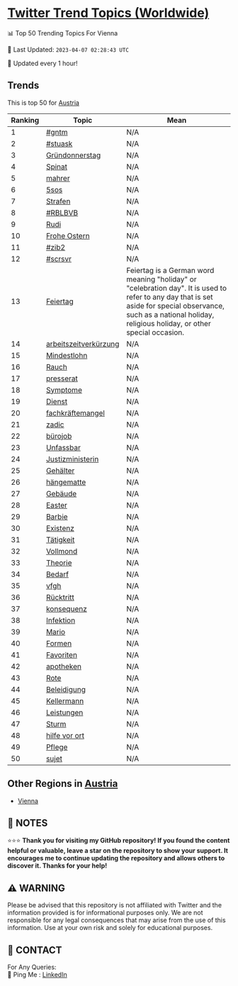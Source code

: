 [Twitter Trend Topics (Worldwide)](https://github.com/ErcinDedeoglu/Twitter-Trend-Topics)
==========


📊 Top 50 Trending Topics For Vienna

📆 Last Updated: `2023-04-07 02:28:43 UTC`

🔧 Updated every 1 hour!


## Trends

This is top 50 for [Austria](</Austria>)

| Ranking | Topic | Mean |
| ------- | ------------ | ------------ |
| 1 | [#gntm](http://twitter.com/search?q=%23gntm) | N/A |
| 2 | [#stuask](http://twitter.com/search?q=%23stuask) | N/A |
| 3 | [Gründonnerstag](http://twitter.com/search?q=Gr%c3%bcndonnerstag) | N/A |
| 4 | [Spinat](http://twitter.com/search?q=Spinat) | N/A |
| 5 | [mahrer](http://twitter.com/search?q=mahrer) | N/A |
| 6 | [5sos](http://twitter.com/search?q=5sos) | N/A |
| 7 | [Strafen](http://twitter.com/search?q=Strafen) | N/A |
| 8 | [#RBLBVB](http://twitter.com/search?q=%23RBLBVB) | N/A |
| 9 | [Rudi](http://twitter.com/search?q=Rudi) | N/A |
| 10 | [Frohe Ostern](http://twitter.com/search?q=Frohe+Ostern) | N/A |
| 11 | [#zib2](http://twitter.com/search?q=%23zib2) | N/A |
| 12 | [#scrsvr](http://twitter.com/search?q=%23scrsvr) | N/A |
| 13 | [Feiertag](http://twitter.com/search?q=Feiertag) | Feiertag is a German word meaning "holiday" or "celebration day". It is used to refer to any day that is set aside for special observance, such as a national holiday, religious holiday, or other special occasion. |
| 14 | [arbeitszeitverkürzung](http://twitter.com/search?q=arbeitszeitverk%c3%bcrzung) | N/A |
| 15 | [Mindestlohn](http://twitter.com/search?q=Mindestlohn) | N/A |
| 16 | [Rauch](http://twitter.com/search?q=Rauch) | N/A |
| 17 | [presserat](http://twitter.com/search?q=presserat) | N/A |
| 18 | [Symptome](http://twitter.com/search?q=Symptome) | N/A |
| 19 | [Dienst](http://twitter.com/search?q=Dienst) | N/A |
| 20 | [fachkräftemangel](http://twitter.com/search?q=fachkr%c3%a4ftemangel) | N/A |
| 21 | [zadic](http://twitter.com/search?q=zadic) | N/A |
| 22 | [bürojob](http://twitter.com/search?q=b%c3%bcrojob) | N/A |
| 23 | [Unfassbar](http://twitter.com/search?q=Unfassbar) | N/A |
| 24 | [Justizministerin](http://twitter.com/search?q=Justizministerin) | N/A |
| 25 | [Gehälter](http://twitter.com/search?q=Geh%c3%a4lter) | N/A |
| 26 | [hängematte](http://twitter.com/search?q=h%c3%a4ngematte) | N/A |
| 27 | [Gebäude](http://twitter.com/search?q=Geb%c3%a4ude) | N/A |
| 28 | [Easter](http://twitter.com/search?q=Easter) | N/A |
| 29 | [Barbie](http://twitter.com/search?q=Barbie) | N/A |
| 30 | [Existenz](http://twitter.com/search?q=Existenz) | N/A |
| 31 | [Tätigkeit](http://twitter.com/search?q=T%c3%a4tigkeit) | N/A |
| 32 | [Vollmond](http://twitter.com/search?q=Vollmond) | N/A |
| 33 | [Theorie](http://twitter.com/search?q=Theorie) | N/A |
| 34 | [Bedarf](http://twitter.com/search?q=Bedarf) | N/A |
| 35 | [vfgh](http://twitter.com/search?q=vfgh) | N/A |
| 36 | [Rücktritt](http://twitter.com/search?q=R%c3%bccktritt) | N/A |
| 37 | [konsequenz](http://twitter.com/search?q=konsequenz) | N/A |
| 38 | [Infektion](http://twitter.com/search?q=Infektion) | N/A |
| 39 | [Mario](http://twitter.com/search?q=Mario) | N/A |
| 40 | [Formen](http://twitter.com/search?q=Formen) | N/A |
| 41 | [Favoriten](http://twitter.com/search?q=Favoriten) | N/A |
| 42 | [apotheken](http://twitter.com/search?q=apotheken) | N/A |
| 43 | [Rote](http://twitter.com/search?q=Rote) | N/A |
| 44 | [Beleidigung](http://twitter.com/search?q=Beleidigung) | N/A |
| 45 | [Kellermann](http://twitter.com/search?q=Kellermann) | N/A |
| 46 | [Leistungen](http://twitter.com/search?q=Leistungen) | N/A |
| 47 | [Sturm](http://twitter.com/search?q=Sturm) | N/A |
| 48 | [hilfe vor ort](http://twitter.com/search?q=hilfe+vor+ort) | N/A |
| 49 | [Pflege](http://twitter.com/search?q=Pflege) | N/A |
| 50 | [sujet](http://twitter.com/search?q=sujet) | N/A |



## Other Regions in [Austria](</Austria>)

* [Vienna](</Austria/Vienna.md>)



## 📝 NOTES

⭐⭐⭐ **Thank you for visiting my GitHub repository! If you found the content helpful or valuable, leave a star on the repository to show your support. It encourages me to continue updating the repository and allows others to discover it. Thanks for your help!**


## ⚠️ WARNING

Please be advised that this repository is not affiliated with Twitter and the information provided is for informational purposes only. We are not responsible for any legal consequences that may arise from the use of this information. Use at your own risk and solely for educational purposes.


## 📨 CONTACT

 For Any Queries:  
            🏓 Ping Me : [LinkedIn](https://www.linkedin.com/in/ercindedeoglu/)
